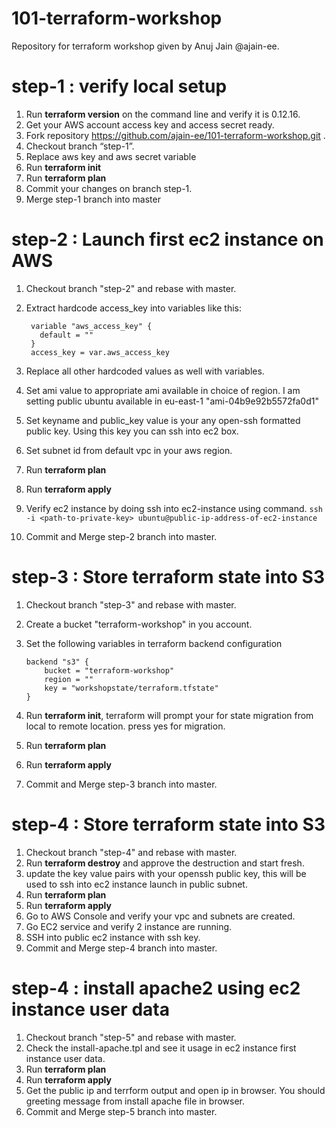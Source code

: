 # 101-terraform-workshop
Repository for terraform workshop given by Anuj Jain @ajain-ee.


# step-1 : verify local setup
1. Run **terraform version** on the command line and verify it is 0.12.16. 
2. Get your AWS account access key and access secret ready.
3. Fork repository https://github.com/ajain-ee/101-terraform-workshop.git .
4. Checkout branch “step-1”.
5. Replace aws key and aws secret variable 
6. Run **terraform init**
7. Run **terraform plan**
8. Commit your changes on branch step-1.
9. Merge step-1 branch into master

# step-2 : Launch first ec2 instance on AWS
1. Checkout branch "step-2" and rebase with master. 
2. Extract hardcode access_key into variables like this:
   
   ```
    variable "aws_access_key" {
      default = ""
    }
    access_key = var.aws_access_key
    ``` 
3. Replace all other hardcoded values as well with variables.    
4. Set ami value to appropriate ami available in choice of region. 
   I am setting public ubuntu available in eu-east-1 "ami-04b9e92b5572fa0d1"
5. Set keyname and public_key value is your any open-ssh formatted public key. Using
   this key you can ssh into ec2 box.
6. Set subnet id from default vpc in your aws region.
7. Run **terraform plan**
8. Run **terraform apply**
9. Verify ec2 instance by doing ssh into ec2-instance using command.
   `
   ssh -i <path-to-private-key> ubuntu@public-ip-address-of-ec2-instance
   `    
10. Commit and Merge step-2 branch into master.   

# step-3 : Store terraform state into S3
1. Checkout branch "step-3" and rebase with master. 
2. Create a bucket "terraform-workshop" in you account. 
3. Set the following variables in terraform backend configuration
   ```
   backend "s3" {
       bucket = "terraform-workshop"
       region = ""
       key = "workshopstate/terraform.tfstate"
   }    
   ```     
4. Run **terraform init**, terraform will prompt your for state migration from local
   to remote location. press yes for migration. 
   
5. Run **terraform plan**
6. Run **terraform apply**
7. Commit and Merge step-3 branch into master.       

# step-4 : Store terraform state into S3
1. Checkout branch "step-4" and rebase with master. 
2. Run **terraform destroy** and approve the destruction and start fresh.
3. update the key value pairs with your openssh public key, this will be used to ssh into ec2 instance launch in public subnet.
4. Run **terraform plan** 
5. Run **terraform apply**
6. Go to AWS Console and verify your vpc and subnets are created.
7. Go EC2 service and verify 2 instance are running.
8. SSH into public ec2 instance with ssh key.
9. Commit and Merge step-4 branch into master.       

# step-4 : install apache2 using ec2 instance user data
1. Checkout branch "step-5" and rebase with master. 
2. Check the install-apache.tpl and see it usage in ec2 instance first instance user data.
3. Run **terraform plan** 
4. Run **terraform apply**
5. Get the public ip and terrform output and open ip in browser. You should greeting message from install apache file in browser.
6. Commit and Merge step-5 branch into master.